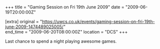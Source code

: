 +++
title = "Gaming Session on Fri 19th June 2009"
date = "2009-06-19T20:00:00Z"

[extra]
original = "https://uwcs.co.uk/events/gaming-session-on-fri-19th-june-2009-1474489025005/"    
end_time = "2009-06-20T08:00:00Z"
location = "DCS"
+++

Last chance to spend a night playing awesome games.

